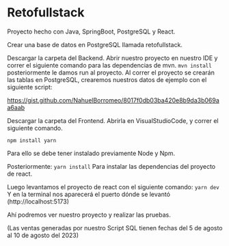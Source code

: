 # Retofullstack
Proyecto hecho con Java, SpringBoot, PostgreSQL y React.

Crear una base de datos en PostgreSQL llamada retofullstack.

Descargar la carpeta del Backend.
Abrir nuestro proyecto en nuestro IDE y correr el siguiente comando para las dependencias de mvn.
`mvn install`
posteriormente le damos run al proyecto.
Al correr el proyecto se crearán las tablas en PostgreSQL, crearemos nuestros datos de ejemplo con el siguiente script:

https://gist.github.com/NahuelBorromeo/8017f0db03ba420e8b9da3b069aa6aab

Descargar la carpeta del Frontend.
Abrirla en VisualStudioCode, y correr el siguiente comando.

`npm install yarn`

Para ello se debe tener instalado previamente Node y Npm.

Posteriormente:
`yarn install`
Para instalar las dependencias del proyecto de react.

Luego levantamos el proyecto de react con el siguiente comando:
`yarn dev`
Y en la terminal nos aparecerá el puerto dónde se levantó (http://localhost:5173)

Ahí podremos ver nuestro proyecto y realizar las pruebas.

(Las ventas generadas por nuestro Script SQL tienen fechas del 5 de agosto al 10 de agosto del 2023)


